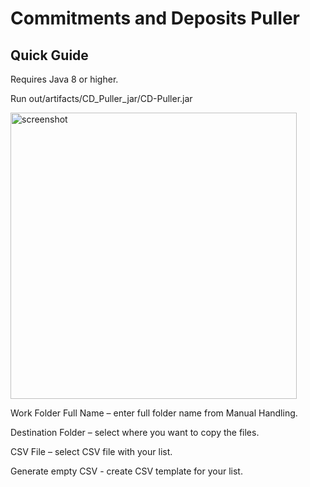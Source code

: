 # Commitments and Deposits Puller

## Quick Guide
Requires Java 8 or higher.

Run out/artifacts/CD_Puller_jar/CD-Puller.jar

<img width="458" alt="screenshot" src="https://user-images.githubusercontent.com/49102436/72891732-35890080-3d15-11ea-91f5-2af8514c522e.png">

Work Folder Full Name – enter full folder name from Manual Handling.

Destination Folder – select where you want to copy the files.

CSV File – select CSV file with your list.

Generate empty CSV - create CSV template for your list.
